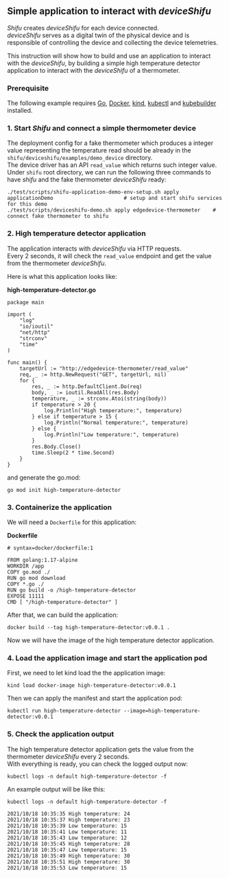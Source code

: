 ## Simple application to interact with *deviceShifu*
*Shifu* creates *deviceShifu* for each device connected. \
*deviceShifu* serves as a digital twin of the physical device and is responsible of controlling the device and collecting the device telemetries.

This instruction will show how to build and use an application to interact with the *deviceShifu*, by building a simple high temperature detector application to interact with the *deviceShifu* of a thermometer.

### Prerequisite
The following example requires [Go](https://golang.org/dl/), [Docker](https://docs.docker.com/get-docker/), [kind](https://kubernetes.io/docs/tasks/tools/), [kubectl](https://kubernetes.io/docs/tasks/tools/) and [kubebuilder](https://github.com/kubernetes-sigs/kubebuilder) installed.

### 1. Start *Shifu* and connect a simple thermometer device
The deployment config for a fake thermometer which produces a integer value representing the temperature read should be already in the `shifu/deviceshifu/examples/demo_device` directory.\
The device driver has an API `read_value` which returns such integer value.
Under `shifu` root directory, we can run the following three commands to have *shifu* and the fake thermometer *deviceShifu* ready:
```
./test/scripts/shifu-application-demo-env-setup.sh apply applicationDemo                       # setup and start shifu services for this demo
./test/scripts/deviceshifu-demo.sh apply edgedevice-thermometer    # connect fake thermometer to shifu
```
### 2. High temperature detector application
The application interacts with *deviceShifu* via HTTP requests.\
Every 2 seconds, it will check the `read_value` endpoint and get the value from the thermometer *deviceShifu*. 

Here is what this application looks like:

**high-temperature-detector.go**
```
package main

import (
	"log"
	"io/ioutil"
	"net/http"
	"strconv"
	"time"
)

func main() {
	targetUrl := "http://edgedevice-thermometer/read_value"
	req, _ := http.NewRequest("GET", targetUrl, nil)
	for {
		res, _ := http.DefaultClient.Do(req)
		body, _ := ioutil.ReadAll(res.Body)
		temperature, _ := strconv.Atoi(string(body))
		if temperature > 20 {
			log.Println("High temperature:", temperature)
		} else if temperature > 15 {
			log.Println("Normal temperature:", temperature)
		} else {
			log.Println("Low temperature:", temperature)
		}
		res.Body.Close()
		time.Sleep(2 * time.Second)
	}
}
```

and generate the go.mod:
```
go mod init high-temperature-detector
```
### 3. Containerize the application
We will need a `Dockerfile` for this application:

**Dockerfile**
```
# syntax=docker/dockerfile:1

FROM golang:1.17-alpine
WORKDIR /app
COPY go.mod ./
RUN go mod download
COPY *.go ./
RUN go build -o /high-temperature-detector
EXPOSE 11111
CMD [ "/high-temperature-detector" ] 
```

After that, we can build the application:

```
docker build --tag high-temperature-detector:v0.0.1 .
```

Now we will have the image of the high temperature detector application.

### 4. Load the application image and start the application pod

First, we need to let kind load the the application image:
```
kind load docker-image high-temperature-detector:v0.0.1
```
Then we can apply the manifest and start the application pod:
```
kubectl run high-temperature-detector --image=high-temperature-detector:v0.0.1
```

### 5. Check the application output

The high temperature detector application gets the value from the thermometer *deviceShifu* every 2 seconds.\
With everything is ready, you can check the logged output now:
```
kubectl logs -n default high-temperature-detector -f
```
An example output will be like this:
```
kubectl logs -n default high-temperature-detector -f

2021/10/18 10:35:35 High temperature: 24
2021/10/18 10:35:37 High temperature: 23
2021/10/18 10:35:39 Low temperature: 15
2021/10/18 10:35:41 Low temperature: 11
2021/10/18 10:35:43 Low temperature: 12
2021/10/18 10:35:45 High temperature: 28
2021/10/18 10:35:47 Low temperature: 15
2021/10/18 10:35:49 High temperature: 30
2021/10/18 10:35:51 High temperature: 30
2021/10/18 10:35:53 Low temperature: 15

